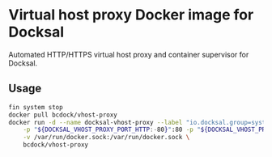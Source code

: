 # Virtual host proxy Docker image for Docksal

Automated HTTP/HTTPS virtual host proxy and container supervisor for Docksal.

## Usage


```bash
fin system stop
docker pull bcdock/vhost-proxy
docker run -d --name docksal-vhost-proxy --label "io.docksal.group=system" --restart=always --privileged --userns=host \
    -p "${DOCKSAL_VHOST_PROXY_PORT_HTTP:-80}":80 -p "${DOCKSAL_VHOST_PROXY_PORT_HTTPS:-443}":443 \
    -v /var/run/docker.sock:/var/run/docker.sock \
    bcdock/vhost-proxy
```